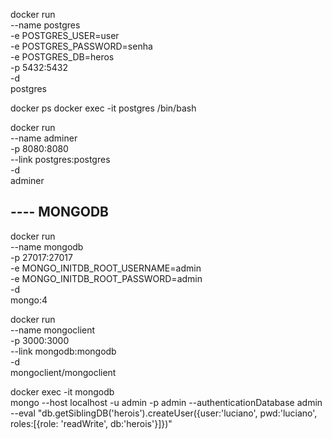docker run \
   --name postgres \
   -e POSTGRES_USER=user\
   -e POSTGRES_PASSWORD=senha\
   -e POSTGRES_DB=heros \
   -p 5432:5432 \
   -d \
   postgres

docker ps
docker exec -it postgres /bin/bash

docker run \
  --name adminer \
  -p 8080:8080 \
  --link postgres:postgres \
  -d \
  adminer

## ---- MONGODB
docker run \
  --name mongodb \
  -p 27017:27017 \
  -e MONGO_INITDB_ROOT_USERNAME=admin \
  -e MONGO_INITDB_ROOT_PASSWORD=admin \
  -d \
  mongo:4

  docker run \
    --name mongoclient \
    -p 3000:3000 \
    --link mongodb:mongodb \
    -d \
    mongoclient/mongoclient

  docker exec -it mongodb \
    mongo --host localhost -u admin -p admin --authenticationDatabase admin \
    --eval "db.getSiblingDB('herois').createUser({user:'luciano', pwd:'luciano', roles:[{role: 'readWrite', db:'herois'}]})"